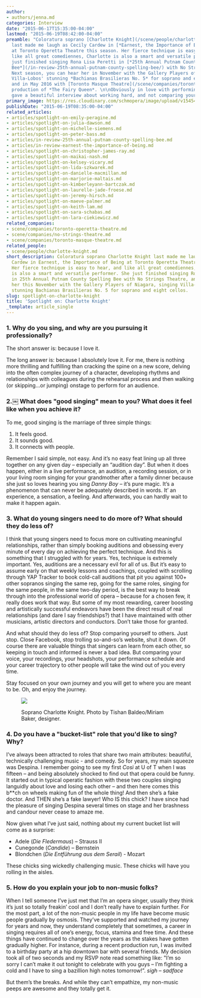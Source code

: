 ```yaml
---
author:
- authors/jenna.md
categories: Interview
date: "2015-06-17T15:35:00-04:00"
lastmod: "2015-06-19T08:42:00-04:00"
preamble: "Coloratura soprano [Charlotte Knight](/scene/people/charlotte-knight/)
  last made me laugh as Cecily Cardew in [*Earnest, the Importance of Being*](/in-review-earnest-the-importance-of-being/)
  at Toronto Operetta Theatre this season. Her fierce technique is easy to hear, and
  like all great comediennes, Charlotte is also a smart and versatile performer; she
  just finished singing Rona Lisa Peretti in [*25th Annual Putnam County Spelling
  Bee*](/in-review-25th-annual-putnam-county-spelling-bee/) with No Strings Theatre.
  Next season, you can hear her in November with the Gallery Players of Niagara, singing
  Villa-Lobos' stunning *Bachianas Brasilieras No. 5* for soprano and eight cellos.
  and in May 2016 with [Toronto Masque Theatre](/scene/companies/toronto-masque-theatre/)'s
  production of *The Fairy Queen*. \n\nObviously in love with performing, Charlotte
  gave a beautiful interview about working hard, and not comparing yourself to others."
primary_image: https://res.cloudinary.com/schmopera/image/upload/v1545409169/media/webhook-uploads/1434569910012/Charlotte-Knight_Soprano_Headshot_2014-(1).jpg.jpg
publishDate: "2015-06-19T08:35:00-04:00"
related_articles:
- articles/spotlight-on-emily-peragine.md
- articles/spotlight-on-julia-dawson.md
- articles/spotlight-on-michelle-siemens.md
- articles/spotlight-on-peter-bass.md
- articles/in-review-25th-annual-putnam-county-spelling-bee.md
- articles/in-review-earnest-the-importance-of-being.md
- articles/spotlight-on-christopher-james-ray.md
- articles/spotlight-on-maikai-nash.md
- articles/spotlight-on-kelsey-vicary.md
- articles/spotlight-on-lida-szkwarek.md
- articles/spotlight-on-danielle-macmillan.md
- articles/spotlight-on-marjorie-maltais.md
- articles/spotlight-on-kimberleyann-bartczak.md
- articles/spotlight-on-laurelle-jade-froese.md
- articles/spotlight-on-jeremy-hirsch.md
- articles/spotlight-on-maeve-palmer.md
- articles/spotlight-on-keith-lam.md
- articles/spotlight-on-sara-schabas.md
- articles/spotlight-on-lara-ciekiewicz.md
related_companies:
- scene/companies/toronto-operetta-theatre.md
- scene/companies/no-strings-theatre.md
- scene/companies/toronto-masque-theatre.md
related_people:
- scene/people/charlotte-knight.md
short_description: Coloratura soprano Charlotte Knight last made me laugh as Cecily
  Cardew in Earnest, the Importance of Being at Toronto Operetta Theatre this season.
  Her fierce technique is easy to hear, and like all great comediennes, Charlotte
  is also a smart and versatile performer. She just finished singing Rona Lisa Peretti
  in 25th Annual Putnam County Spelling Bee with No Strings Theatre, and you can hear
  her this November with the Gallery Players of Niagara, singing Villa-Lobos&#039;
  stunning Bachianas Brasilieras No. 5 for soprano and eight cellos.
slug: spotlight-on-charlotte-knight
title: 'Spotlight on: Charlotte Knight'
_template: article_single
---
```


### 1. Why do you sing, and why are you pursuing it professionally?

The short answer is: because I love it. 

The long answer is: because I absolutely love it. For me, there is nothing more thrilling and fulfilling than cracking the spine on a new score, delving into the often complex journey of a character, developing rhythms and relationships with colleagues during the rehearsal process and then walking (or skipping...or jumping) onstage to perform for an audience.


### 2.￼ What does "good singing" mean to you? What does it feel like when you achieve it? 

To me, good singing is the marriage of three simple things:

1. It feels good.
2. It sounds good.
3. It connects with people.

Remember I said simple, not easy. And it’s no easy feat lining up all three together on any given day – especially an “audition day”. But when it does happen, either in a live performance, an audition, a recording session, or in your living room singing for your grandmother after a family dinner because she just so loves hearing you sing *Danny Boy* – it’s pure magic. It’s a phenomenon that can never be adequately described in words. It’ an experience, a sensation, a feeling. And afterwards, you can hardly wait to make it happen again.


### 3. What do young singers need to do more of? What should they do less of?

I think that young singers need to focus more on cultivating meaningful relationships, rather than simply booking auditions and obsessing every minute of every day on achieving the perfect technique. And this is something that I struggled with for years. Yes, technique is extremely important. Yes, auditions are a necessary evil for all of us. But it’s easy to assume early on that weekly lessons and coachings, coupled with scrolling through YAP Tracker to book cold-call auditions that pit you against 100+ other sopranos singing the same rep, going for the same roles, singing for the same people, in the same two-day period, is the best way to break through into the professional world of opera – because for a chosen few, it really does work that way. But some of my most rewarding, career boosting and artistically successful endeavors have been the direct result of real relationships (and dare I say friendships?) that I have maintained with other musicians, artistic directors and conductors. Don’t take those for granted.

And what should they do less of? Stop comparing yourself to others. Just stop. Close Facebook, stop trolling so-and-so’s website, shut it down. Of course there are valuable things that singers can learn from each other, so keeping in touch and informed is never a bad idea. But comparing your voice, your recordings, your headshots, your performance schedule and your career trajectory to other people will take the wind out of you every time.

Stay focused on your own journey and you will get to where you are meant to be. Oh, and enjoy the journey.

<figure data-type="image">

![](https://res.cloudinary.com/schmopera/image/upload/v1545409169/media/webhook-uploads/1434589085697/CharlotteKnight.png)

<figcaption>Soprano Charlotte Knight. Photo by Tishan Baldeo/Miriam Baker, designer.</figcaption>
</figure>

### 4. Do you have a "bucket-list" role that you'd like to sing? Why?

I’ve always been attracted to roles that share two main attributes: beautiful, technically challenging music - and comedy. So for years, my main squeeze was Despina. I remember going to see my first *Così* at U of T when I was fifteen – and being absolutely shocked to find out that opera could be funny. It started out in typical operatic fashion with these two couples singing languidly about love and losing each other – and then here comes this b\*\*ch on wheels making fun of the whole thing! And then she’s a fake doctor. And THEN she’s a fake lawyer! Who IS this chick? I have since had the pleasure of singing Despina several times on stage and her brashness and candour never cease to amaze me.

Now given what I’ve just said, nothing about my current bucket list will come as a surprise:

- Adele (*Die Fledermaus*) – Strauss II
- Cunegonde (*Candide*) – Bernstein
- Blondchen (*Die Entführung aus dem Serail*) - Mozart

These chicks sing wickedly challenging music. These chicks will have you rolling in the aisles.

### 5. How do you explain your job to non-music folks?

When I tell someone I’ve just met that I’m an opera singer, usually they think it’s just so totally freakin’ cool and I don’t really have to explain further. For the most part, a lot of the non-music people in my life have become music people gradually by osmosis. They’ve supported and watched my journey for years and now, they understand completely that sometimes, a career in singing requires all of one’s energy, focus, stamina and free time. And these things have continued to change over the years as the stakes have gotten gradually higher. For instance, during a recent production run, I was invited to a birthday party at a hip downtown bar with several friends. My decision took all of two seconds and my RSVP note read something like: "I’m so sorry I can’t make it out tonight to celebrate with you guys – I’m fighting a cold and I have to sing a bazillion high notes tomorrow!”. *sigh – sadface*

But them’s the breaks. And while they can’t empathize, my non-music peeps are awesome and they totally get it.

